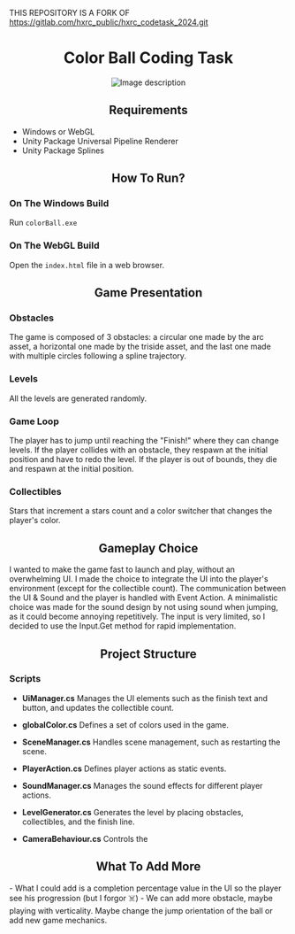 THIS REPOSITORY IS A FORK OF https://gitlab.com/hxrc_public/hxrc_codetask_2024.git

<h1 align="center">Color Ball Coding Task</h1>

<p align="center">
  <img src="https://github.com/user-attachments/assets/d673cf74-f759-4407-a255-923fd6e1626f" alt="Image description">
</p>



<h2 align="center">Requirements</h2>

- Windows or WebGL
- Unity Package Universal Pipeline Renderer
- Unity Package Splines

<h2 align="center">How To Run?</h2>

### On The Windows Build
Run `colorBall.exe`

### On The WebGL Build
Open the `index.html` file in a web browser.

<h2 align="center">Game Presentation</h2>

### Obstacles
The game is composed of 3 obstacles: a circular one made by the arc asset, a horizontal one made by the triside asset, and the last one made with multiple circles following a spline trajectory.

### Levels
All the levels are generated randomly.

### Game Loop
The player has to jump until reaching the "Finish!" where they can change levels. If the player collides with an obstacle, they respawn at the initial position and have to redo the level. If the player is out of bounds, they die and respawn at the initial position.

### Collectibles
Stars that increment a stars count and a color switcher that changes the player's color.

<h2 align="center">Gameplay Choice</h2>
I wanted to make the game fast to launch and play, without an overwhelming UI. I made the choice to integrate the UI into the player's environment (except for the collectible count). The communication between the UI & Sound and the player is handled with Event Action. A minimalistic choice was made for the sound design by not using sound when jumping, as it could become annoying repetitively. The input is very limited, so I decided to use the Input.Get method for rapid implementation.

<h2 align="center">Project Structure</h2>

### Scripts

- **UiManager.cs**
  Manages the UI elements such as the finish text and button, and updates the collectible count.

- **globalColor.cs**
  Defines a set of colors used in the game.

- **SceneManager.cs**
  Handles scene management, such as restarting the scene.

- **PlayerAction.cs**
  Defines player actions as static events.

- **SoundManager.cs**
  Manages the sound effects for different player actions.

- **LevelGenerator.cs**
  Generates the level by placing obstacles, collectibles, and the finish line.

- **CameraBehaviour.cs**
  Controls the

<h2 align="center">What To Add More</h2>
- What I could add is a completion percentage value in the UI so the player see his progression (but I forgor ☠️)
- We can add more obstacle, maybe playing with verticality. Maybe change the jump orientation of the ball or add new game mechanics.


